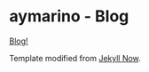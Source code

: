 # aymarino - Blog

[Blog!](aymarino.github.io/)

Template modified from [Jekyll Now](https://github.com/barryclark/jekyll-now).
